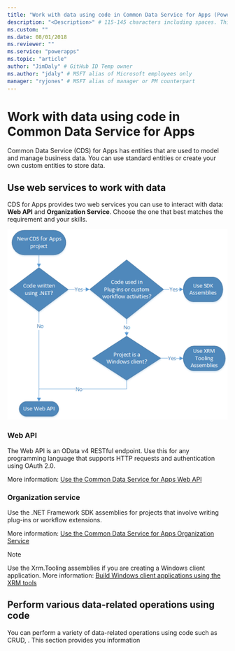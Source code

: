 ```yaml
---
title: "Work with data using code in Common Data Service for Apps (PowerApps) | Microsoft Docs" 
description: "<Description>" # 115-145 characters including spaces. This abstract displays in the search result.
ms.custom: ""
ms.date: 08/01/2018
ms.reviewer: ""
ms.service: "powerapps"
ms.topic: "article"
author: "JimDaly" # GitHub ID Temp owner
ms.author: "jdaly" # MSFT alias of Microsoft employees only
manager: "ryjones" # MSFT alias of manager or PM counterpart
---
```

# Work with data using code in Common Data Service for Apps

Common Data Service (CDS) for Apps has entities that are used to model and manage business data. You can use standard entities or create your own custom entities to store data. 

## Use web services to work with data

CDS for Apps provides two web services you can use to interact with data: **Web API** and **Organization Service**. Choose the one that best matches the requirement and your skills. 

![Flow diagram to choose web service](media/whentousewebapi.png)

### Web API

The Web API is an OData v4 RESTful endpoint. Use this for any programming language that supports HTTP requests and authentication using OAuth 2.0.

More information: [Use the Common Data Service for Apps Web API](webapi/overview.md) 

### Organization service

Use the .NET Framework SDK assemblies for projects that involve writing plug-ins or workflow extensions. 

More information: [Use the Common Data Service for Apps Organization Service](org-service/overview.md)

> [!NOTE]
> Use the Xrm.Tooling assemblies if you are creating a Windows client application. More information: [Build Windows client applications using the XRM tools](xrm-tooling/build-windows-client-applications-xrm-tools.md)

## Perform various data-related operations using code

You can perform a variety of data-related operations using code such as CRUD, . This section provides you information 
